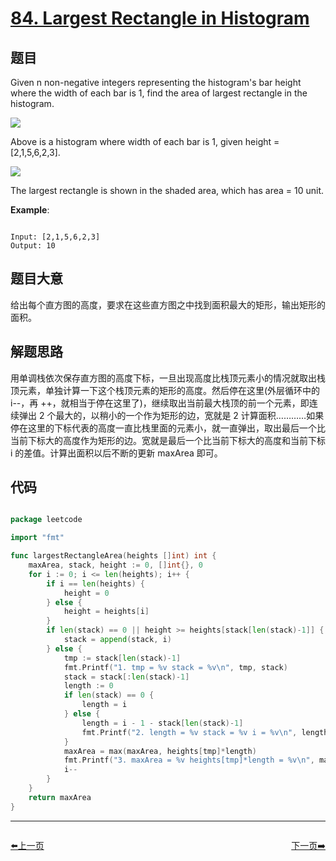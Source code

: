 # [84. Largest Rectangle in Histogram](https://leetcode.com/problems/largest-rectangle-in-histogram/)

## 题目

Given n non-negative integers representing the histogram's bar height where the width of each bar is 1, find the area of largest rectangle in the histogram.

 ![](https://assets.leetcode.com/uploads/2018/10/12/histogram.png)


Above is a histogram where width of each bar is 1, given height = [2,1,5,6,2,3].

![](https://assets.leetcode.com/uploads/2018/10/12/histogram_area.png)


The largest rectangle is shown in the shaded area, which has area = 10 unit.

 

**Example**:

```

Input: [2,1,5,6,2,3]
Output: 10

```


## 题目大意

给出每个直方图的高度，要求在这些直方图之中找到面积最大的矩形，输出矩形的面积。


## 解题思路

用单调栈依次保存直方图的高度下标，一旦出现高度比栈顶元素小的情况就取出栈顶元素，单独计算一下这个栈顶元素的矩形的高度。然后停在这里(外层循环中的 i--，再 ++，就相当于停在这里了)，继续取出当前最大栈顶的前一个元素，即连续弹出 2 个最大的，以稍小的一个作为矩形的边，宽就是 2 计算面积…………如果停在这里的下标代表的高度一直比栈里面的元素小，就一直弹出，取出最后一个比当前下标大的高度作为矩形的边。宽就是最后一个比当前下标大的高度和当前下标 i 的差值。计算出面积以后不断的更新 maxArea 即可。

## 代码

```go

package leetcode

import "fmt"

func largestRectangleArea(heights []int) int {
	maxArea, stack, height := 0, []int{}, 0
	for i := 0; i <= len(heights); i++ {
		if i == len(heights) {
			height = 0
		} else {
			height = heights[i]
		}
		if len(stack) == 0 || height >= heights[stack[len(stack)-1]] {
			stack = append(stack, i)
		} else {
			tmp := stack[len(stack)-1]
			fmt.Printf("1. tmp = %v stack = %v\n", tmp, stack)
			stack = stack[:len(stack)-1]
			length := 0
			if len(stack) == 0 {
				length = i
			} else {
				length = i - 1 - stack[len(stack)-1]
				fmt.Printf("2. length = %v stack = %v i = %v\n", length, stack, i)
			}
			maxArea = max(maxArea, heights[tmp]*length)
			fmt.Printf("3. maxArea = %v heights[tmp]*length = %v\n", maxArea, heights[tmp]*length)
			i--
		}
	}
	return maxArea
}

```


----------------------------------------------
<div style="display: flex;justify-content: space-between;align-items: center;">
<p><a href="https://books.halfrost.com/leetcode/ChapterFour/0083.Remove-Duplicates-from-Sorted-List/">⬅️上一页</a></p>
<p><a href="https://books.halfrost.com/leetcode/ChapterFour/0086.Partition-List/">下一页➡️</a></p>
</div>
